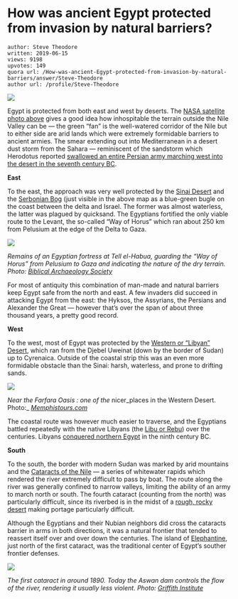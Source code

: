 # How was ancient Egypt protected from invasion by natural barriers?

	author: Steve Theodore
	written: 2019-06-15
	views: 9198
	upvotes: 149
	quora url: /How-was-ancient-Egypt-protected-from-invasion-by-natural-barriers/answer/Steve-Theodore
	author url: /profile/Steve-Theodore


![](https://qph.fs.quoracdn.net/main-qimg-b000f4f802153bc866d344edd3331547)

Egypt is protected from both east and west by deserts. The [NASA satellite photo above](https://visibleearth.nasa.gov/view.php?id=64208) gives a good idea how inhospitable the terrain outside the Nile Valley can be — the green “fan” is the well-watered corridor of the Nile but to either side are arid lands which were extremely formidable barriers to ancient armies. The smear extending out into Mediterranean in a desert dust storm from the Sahara — reminiscent of the sandstorm which Herodotus reported [swallowed an entire Persian army marching west into the desert in the seventh century BC](https://weaponsandwarfare.com/2017/09/11/lost-army-of-king-cambyses/).

__East__ 

To the east, the approach was very well protected by the [Sinai Desert](https://en.wikipedia.org/wiki/Sinai_Peninsula) and the [Serbonian Bog](https://en.wikipedia.org/wiki/Serbonian_Bog) (just visible in the above map as a blue-green bugle on the coast between the delta and Israel. The former was almost waterless, the latter was plagued by quicksand. The Egyptians fortified the only viable route to the Levant, the so-called “Way of Horus” which ran about 250 km from Pelusium at the edge of the Delta to Gaza.

![](https://qph.fs.quoracdn.net/main-qimg-aee53c646c1cecd8e2e98a2c22179014)

_Remains of an Egyptian fortress at Tell el-Habua, guarding the “Way of Horus” from Pelusium to Gaza and indicating the nature of the dry terrain. Photo:_ _[Biblical Archaeology Society](https://www.biblicalarchaeology.org/daily/ancient-cultures/ancient-near-eastern-world/largest-known-ancient-egyptian-fortress-excavated-at-tell-el-habua/)_ 

For most of antiquity this combination of man-made and natural barriers keep Egypt safe from the north and east. A few invaders did succeed in attacking Egypt from the east: the Hyksos, the Assyrians, the Persians and Alexander the Great — however that’s over the span of about three thousand years, a pretty good record.

__West__ 

To the west, most of Egypt was protected by the [Western or “Libyan” Desert](https://en.wikipedia.org/wiki/Western_Desert_(Egypt)), which ran from the Djebel Uweinat (down by the border of Sudan) up to Cyrenaica. Outside of the coastal strip this was an even more formidable obstacle than the Sinai: harsh, waterless, and prone to drifting sands.

![](https://qph.fs.quoracdn.net/main-qimg-cd5688439c2a0506fbc78ae5e14203c0)

_Near the Farfara Oasis : one of the_ nicer_places in the Western Desert. Photo:_ _[Memphistours.com](https://www.memphistours.co.uk/Egypt/Egypt-Travel-Guide/Egypt-Oases/wiki/Farafra-Oasis-Egypt)_ 

The coastal route was however much easier to traverse, and the Egyptians battled repeatedly with the native Libyans (the [Libu or Rebu](https://en.wikipedia.org/wiki/Libu)) over the centuries. Libyans [conquered northern Egypt](https://en.wikipedia.org/wiki/Twenty-third_Dynasty_of_Egypt) in the ninth century BC.

__South__ 

To the south, the border with modern Sudan was marked by arid mountains and the [Cataracts of the Nile](https://en.wikipedia.org/wiki/Cataracts_of_the_Nile) — a series of whitewater rapids which rendered the river extremely difficult to pass by boat. The route along the river was generally confined to narrow valleys, limiting the ability of an army to march north or south. The fourth cataract (counting from the north) was particularly difficult, since its riverbed is in the midst of a [rough, rocky desert](https://en.wikipedia.org/wiki/Dar_al-Manasir) making portage particularly difficult.

Although the Egyptians and their Nubian neighbors did cross the cataracts barrier in arms in both directions, it was a natural frontier that tended to reassert itself over and over down the centuries. The island of [Elephantine](https://en.wikipedia.org/wiki/Elephantine), just north of the first cataract, was the traditional center of Egypt’s souther frontier defenses.

![](https://qph.fs.quoracdn.net/main-qimg-c9f5778a4e0f8751ec6bc93fbff8679d)

_The first cataract in around 1890. Today the Aswan dam controls the flow of the river, rendering it usually less violent. Photo:_ _[Griffith Institute](http://www.griffith.ox.ac.uk/gri/mirage/enlargements/gi04214.html)_ 

